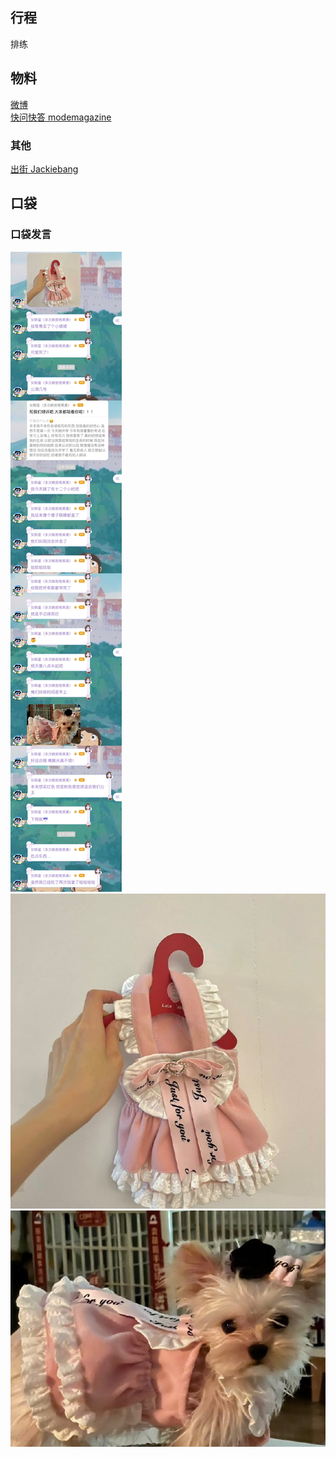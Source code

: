 ## 行程
排练

## 物料
[微博](https://weibo.com/5228056212/L9fQYeudx)<br>
[快问快答 modemagazine](https://weibo.com/6189108974/L9euKC7ZJ)<br>

### 其他
[出街 Jackiebang](https://weibo.com/6104219164/L97hp8K20)<br>

## 口袋
### 口袋发言
![口袋发言](./pocket48/imgs/messages1.jpeg)<br>
![口袋发言](./pocket48/imgs/P1.jpeg)<br>
![口袋发言](./pocket48/imgs/P2.jpeg)<br>